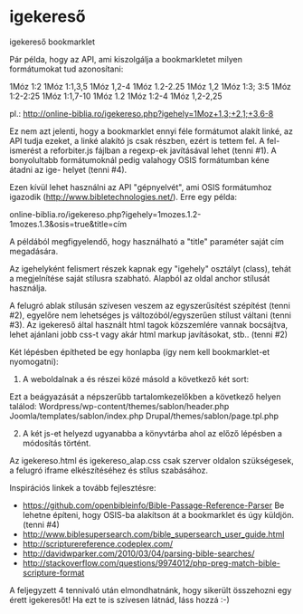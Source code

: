 igekereső
=========

igekereső bookmarklet

Pár példa, hogy az API, ami kiszolgálja a bookmarkletet milyen formátumokat
tud azonosítani:

1Móz 1:2		1Móz 1:1,3,5		1Móz 1,2-4			1Móz 1.2-2.25
1Móz 1,2		1Móz 1:3; 3:5		1Móz 1:2-2:25		1Móz 1:1,7-10
1Móz 1.2		1Móz 1:2-4			1Móz 1,2-2,25		

pl.: http://online-biblia.ro/igekereso.php?igehely=1Moz+1,3;+2,1;+3,6-8

Ez nem azt jelenti, hogy a bookmarklet ennyi féle formátumot alakít linké, az 
API tudja ezeket, a linké alakító js csak részben, ezért is tettem fel. A fel-
ismerést a reforbiter.js fájlban a regexp-ek javításával lehet (tenni #1). A
bonyolultabb formátumoknál pedig valahogy OSIS formátumban kéne átadni az ige-
helyet (tenni #4).

Ezen kívül lehet használni az API "gépnyelvét", ami OSIS formátumhoz igazodik
(http://www.bibletechnologies.net/). Erre egy példa:

online-biblia.ro/igekereso.php?igehely=1mozes.1.2-1mozes.1.3&osis=true&title=cím

A példából megfigyelendő, hogy használható a "title" paraméter saját cím megadására.

Az igehelyként felismert részek kapnak egy "igehely" osztályt (class), tehát a
megjelnítése saját stílusra szabható. Alapból az oldal anchor stílusát használja.

A felugró ablak stílusán szívesen veszem az egyszerűsítést szépítést (tenni #2),
egyelőre nem lehetséges js változóból/egyszerűen stílust váltani (tenni #3). 
Az igekereső által használt html tagok közszemlére vannak bocsájtva, lehet 
ajánlani jobb css-t vagy akár html markup javításokat, stb.. (tenni #2)

Két lépésben építheted be egy honlapba (így nem kell bookmarklet-et nyomogatni):

1. A weboldalnak a <head> és </head> részei közé másold a következő két sort:
<script type="text/javascript" src="igezopopup.js"></script>
<script type="text/javascript" src="reforbit.js"> </script>
Ezt a beágyazását a népszerűbb tartalomkezelőkben a következő helyen találod:
Wordpress/wp-content/themes/sablon/header.php
Joomla/templates/sablon/index.php
Drupal/themes/sablon/page.tpl.php

2. A két js-et helyezd ugyanabba a könyvtárba ahol az előző lépésben a módosítás
történt.

Az igekereso.html és igekereso_alap.css csak szerver oldalon szükségesek, 
a felugró iframe elkészítéséhez és stílus szabásához.

Inspirációs linkek a tovább fejlesztésre:
- https://github.com/openbibleinfo/Bible-Passage-Reference-Parser
  Be lehetne építeni, hogy OSIS-ba alakítson át a bookmarklet és úgy küldjön.
  (tenni #4)
- http://www.biblesupersearch.com/bible_supersearch_user_guide.html
- http://scripturereference.codeplex.com/
- http://davidwparker.com/2010/03/04/parsing-bible-searches/
- http://stackoverflow.com/questions/9974012/php-preg-match-bible-scripture-format

A feljegyzett 4 tennivaló után elmondhatnánk, hogy sikerült összehozni egy
érett igekeresőt! Ha ezt te is szívesen látnád, láss hozzá :-)